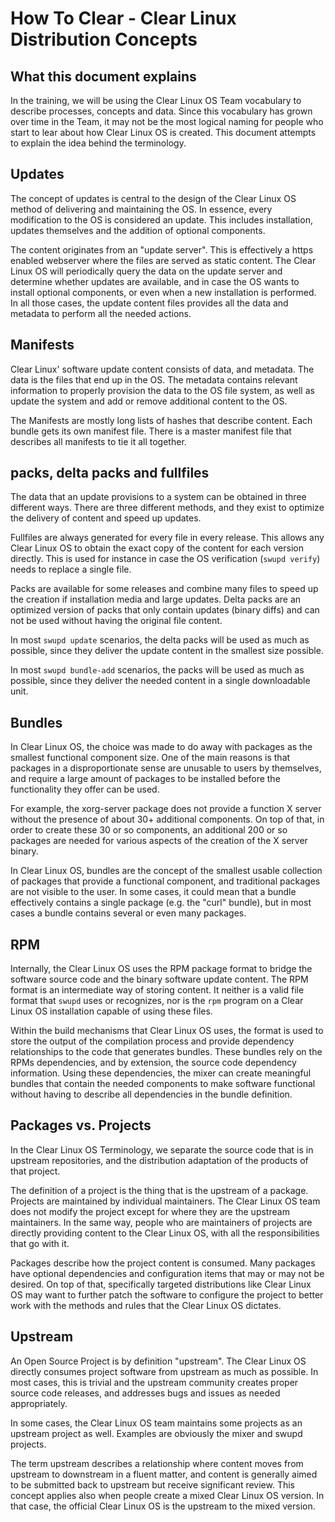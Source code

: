 
How To Clear - Clear Linux Distribution Concepts
================================================

## What this document explains

In the training, we will be using the Clear Linux OS Team vocabulary
to describe processes, concepts and data. Since this vocabulary has
grown over time in the Team, it may not be the most logical naming for
people who start to lear about how Clear Linux OS is created. This
document attempts to explain the idea behind the terminology.

## Updates

The concept of updates is central to the design of the Clear Linux OS 
method of delivering and maintaining the OS. In essence, every 
modification to the OS is considered an update. This includes 
installation, updates themselves and the addition of optional 
components.

The content originates from an "update server". This is effectively a 
https enabled webserver where the files are served as static content. 
The Clear Linux OS will periodically query the data on the update 
server and determine whether updates are available, and in case the OS 
wants to install optional components, or even when a new installation 
is performed. In all those cases, the update content files provides all 
the data and metadata to perform all the needed actions.

## Manifests

Clear Linux' software update content consists of data, and metadata. 
The data is the files that end up in the OS. The metadata contains 
relevant information to properly provision the data to the OS file 
system, as well as update the system and add or remove additional 
content to the OS.

The Manifests are mostly long lists of hashes that describe content. 
Each bundle gets its own manifest file. There is a master manifest file 
that describes all manifests to tie it all together.

## packs, delta packs and fullfiles

The data that an update provisions to a system can be obtained in three 
different ways. There are three different methods, and they exist to 
optimize the delivery of content and speed up updates.

Fullfiles are always generated for every file in every release. This 
allows any Clear Linux OS to obtain the exact copy of the content for 
each version directly. This is used for instance in case the OS 
verification (`swupd verify`) needs to replace a single file.

Packs are available for some releases and combine many files to speed 
up the creation if installation media and large updates. Delta packs 
are an optimized version of packs that only contain updates (binary 
diffs) and can not be used without having the original file content.

In most `swupd update` scenarios, the delta packs will be used as much 
as possible, since they deliver the update content in the smallest size 
possible.

In most `swupd bundle-add` scenarios, the packs will be used as much as 
possible, since they deliver the needed content in a single 
downloadable unit.

## Bundles

In Clear Linux OS, the choice was made to do away with packages as the 
smallest functional component size. One of the main reasons is that 
packages in a disproportionate sense are unusable to users by 
themselves, and require a large amount of packages to be installed 
before the functionality they offer can be used.

For example, the xorg-server package does not provide a function X 
server without the presence of about 30+ additional components. On top 
of that, in order to create these 30 or so components, an additional 
200 or so packages are needed for various aspects of the creation of 
the X server binary.

In Clear Linux OS, bundles are the concept of the smallest usable 
collection of packages that provide a functional component, and 
traditional packages are not visible to the user. In some cases, it 
could mean that a bundle effectively contains a single package (e.g. 
the "curl" bundle), but in most cases a bundle contains several or even
many packages.

## RPM

Internally, the Clear Linux OS uses the RPM package format to bridge 
the software source code and the binary software update content. The 
RPM format is an intermediate way of storing content. It neither is a
valid file format that `swupd` uses or recognizes, nor is the `rpm`
program on a Clear Linux OS installation capable of using these files.

Within the build mechanisms that Clear Linux OS uses, the format is 
used to store the output of the compilation process and provide 
dependency relationships to the code that generates bundles. These 
bundles rely on the RPMs dependencies, and by extension, the source
code dependency information. Using these dependencies, the mixer can
create meaningful bundles that contain the needed components to make
software functional without having to describe all dependencies in
the bundle definition.

## Packages vs. Projects

In the Clear Linux OS Terminology, we separate the source code that is
in upstream repositories, and the distribution adaptation of the 
products of that project.

The definition of a project is the thing that is the upstream of a 
package. Projects are maintained by individual maintainers. The Clear 
Linux OS team does not modify the project except for where they are the
upstream maintainers. In the same way, people who are maintainers of 
projects are directly providing content to the Clear Linux OS, with all
the responsibilities that go with it.

Packages describe how the project content is consumed. Many packages 
have optional dependencies and configuration items that may or may not 
be desired. On top of that, specifically targeted distributions like 
Clear Linux OS may want to further patch the software to configure the 
project to better work with the methods and rules that the Clear Linux 
OS dictates.

## Upstream

An Open Source Project is by definition "upstream". The Clear Linux OS 
directly consumes project software from upstream as much as possible. 
In most cases, this is trivial and the upstream community creates 
proper source code releases, and addresses bugs and issues as needed 
appropriately.

In some cases, the Clear Linux OS team maintains some projects as an 
upstream project as well. Examples are obviously the mixer and swupd 
projects.

The term upstream describes a relationship where content moves from 
upstream to downstream in a fluent matter, and content is generally 
aimed to be submitted back to upstream but receive significant review. 
This concept applies also when people create a mixed Clear Linux OS 
version. In that case, the official Clear Linux OS is the upstream to 
the mixed version.
